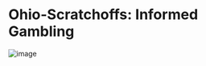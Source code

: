 
# Ohio-Scratchoffs: Informed Gambling

![image](https://user-images.githubusercontent.com/33256566/204062156-25da8de9-1b9e-4f6f-89ec-6ab0c33e327c.png)
